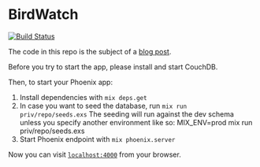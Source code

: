 # BirdWatch

[![Build Status](https://travis-ci.org/mkrogemann/bird_watch.svg)](https://travis-ci.org/mkrogemann/bird_watch)

The code in this repo is the subject of a [blog post](https://blog.codecentric.de/en/2016/01/elixir-phoenix-couchdb-introduction/).

Before you try to start the app, please install and start CouchDB.

Then, to start your Phoenix app:

  1. Install dependencies with `mix deps.get`
  2. In case you want to seed the database, run `mix run priv/repo/seeds.exs`
     The seeding will run against the dev schema unless you specify another environment like so:
     MIX_ENV=prod mix run priv/repo/seeds.exs
  3. Start Phoenix endpoint with `mix phoenix.server`

Now you can visit [`localhost:4000`](http://localhost:4000) from your browser.
